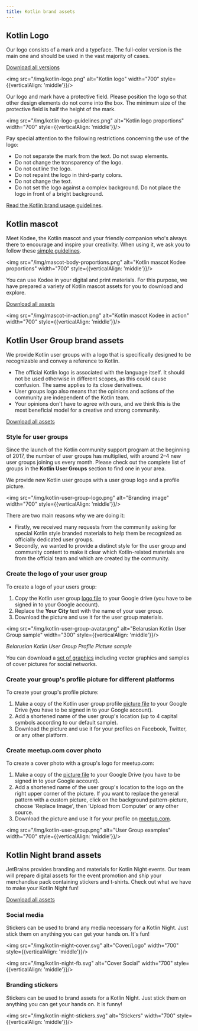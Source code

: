 ```yaml
---
title: Kotlin brand assets
---
```



## Kotlin Logo

Our logo consists of a mark and a typeface. 
The full-color version is the main one and should be used in the vast majority of cases.

[Download all versions](https://resources.jetbrains.com/storage/products/kotlin/docs/kotlin_logos.zip)

<img src="/img/kotlin-logo.png" alt="Kotlin logo" width="700" style={{verticalAlign: 'middle'}}/>

Our logo and mark have a protective field. Please position the logo so that other design elements do not come into the box.
The minimum size of the protective field is half the height of the mark.

<img src="/img/kotlin-logo-guidelines.png" alt="Kotlin logo proportions" width="700" style={{verticalAlign: 'middle'}}/>

Pay special attention to the following restrictions concerning the use of the logo:

* Do not separate the mark from the text. Do not swap elements.
* Do not change the transparency of the logo.
* Do not outline the logo.
* Do not repaint the logo in third-party colors.
* Do not change the text.
* Do not set the logo against a complex background. Do not place the logo in front of a bright background.

[Read the Kotlin brand usage guidelines](https://kotlinfoundation.org/guidelines/).

## Kotlin mascot

Meet Kodee, the Kotlin mascot and your friendly companion who's always there to encourage and inspire your creativity.
When using it, we ask you to follow these [simple guidelines](https://resources.jetbrains.com/storage/products/kotlin/docs/Kotlin_Mascot_Guidelines.pdf).

<img src="/img/mascot-body-proportions.png" alt="Kotlin mascot Kodee proportions" width="700" style={{verticalAlign: 'middle'}}/>

You can use Kodee in your digital and print materials. For this purpose, we have prepared a variety of 
Kotlin mascot assets for you to download and explore.

[Download all assets](https://resources.jetbrains.com/storage/products/kotlin/docs/kotlin_mascot_2.zip)

<img src="/img/mascot-in-action.png" alt="Kotlin mascot Kodee in action" width="700" style={{verticalAlign: 'middle'}}/>

## Kotlin User Group brand assets

We provide Kotlin user groups with a logo that is specifically designed to be recognizable and convey a reference to Kotlin.

* The official Kotlin logo is associated with the language itself. It should not be used otherwise in different scopes, 
   as this could cause confusion. The same applies to its close derivatives.
* User groups logo also means that the opinions and actions of the community are independent of the Kotlin team.
* Your opinions don't have to agree with ours, and we think this is the most beneficial model for a creative and strong community.

[Download all assets](https://drive.google.com/drive/folders/0B3Zi34svOj1RZ2sxZExhblRJc1k)

### Style for user groups

Since the launch of the Kotlin community support program at the beginning of 2017, the number of user groups has multiplied,
with around 2–4 new user groups joining us every month. Please check out the complete list of groups in 
the **Kotlin User Groups** section to find one in your area.

We provide new Kotlin user groups with a user group logo and a profile picture.

<img src="/img/kotlin-user-group-logo.png" alt="Branding image" width="700" style={{verticalAlign: 'middle'}}/>

There are two main reasons why we are doing it:

* Firstly, we received many requests from the community asking for special Kotlin style branded materials 
   to help them be recognized as officially dedicated user groups.
* Secondly, we wanted to provide a distinct style for the user group and community content to make it clear 
   which Kotlin-related materials are from the official team and which are created by the community.

### Create the logo of your user group

To create a logo of your users group:
1. Copy the Kotlin user group [logo file](https://docs.google.com/drawings/d/1IcJp8Z2jAwEliXrHB-l9RNK_2LrqGTkNuPPtjrW1iIU/edit) to your Google drive (you have to be signed in to your Google account).
2. Replace the **Your City** text with the name of your user group.
3. Download the picture and use it for the user group materials.

<img src="/img/kotlin-user-group-avatar.png" alt="Belarusian Kotlin User Group sample" width="300" style={{verticalAlign: 'middle'}}/>

*Belarusian Kotlin User Group Profile Picture sample*

You can download a [set of graphics](https://drive.google.com/drive/folders/0B3Zi34svOj1RZ2sxZExhblRJc1k) including vector graphics and samples of cover pictures for social networks.

### Create your group's profile picture for different platforms

To create your group's profile picture:
1. Make a copy of the Kotlin user group profile [picture file](https://docs.google.com/drawings/d/1buhwccmllb7wFS0OIAub0WC4DIuSHRiDpjEQhB4tkPs/edit) to your Google Drive (you have to be signed in to your Google account).
2. Add a shortened name of the user group's location (up to 4 capital symbols according to our default sample).
3. Download the picture and use it for your profiles on Facebook, Twitter, or any other platform.

### Create meetup.com cover photo

To create a cover photo with a group's logo for meetup.com:
1. Make a copy of the [picture file](https://drive.google.com/file/d/1g_0Plf_do6vrXvy1R-Hx430vfV2CPVKN/view) to your Google
   Drive (you have to be signed in to your Google account).
2. Add a shortened name of the user group's location to the logo on the right upper corner of the picture. 
   If you want to replace the general pattern with a custom picture, click on
   the background pattern-picture, choose 'Replace Image', then 'Upload from Computer' or any other source.
3. Download the picture and use it for your profile on [meetup.com](https://meetup.com).

<img src="/img/kotlin-user-group.png" alt="User Group examples" width="700" style={{verticalAlign: 'middle'}}/>

## Kotlin Night brand assets

JetBrains provides branding and materials for Kotlin Night events. 
Our team will prepare digital assets for the event promotion and ship your merchandise pack containing stickers and t-shirts. 
Check out what we have to make your Kotlin Night fun!

[Download all assets](https://drive.google.com/drive/folders/1wTJ-PiO6VvbY6XdACGLsWZ_N8KHI0Nvr)

### Social media

Stickers can be used to brand any media necessary for a Kotlin Night. Just stick them on anything you can get your hands on. 
It's fun!

<img src="/img/kotlin-night-cover.svg" alt="Cover/Logo" width="700" style={{verticalAlign: 'middle'}}/>

<img src="/img/kotlin-night-fb.svg" alt="Cover Social" width="700" style={{verticalAlign: 'middle'}}/>

### Branding stickers

Stickers can be used to brand assets for a Kotlin Night. Just stick them on anything you can get your hands on. 
It is funny!

<img src="/img/kotlin-night-stickers.svg" alt="Stickers" width="700" style={{verticalAlign: 'middle'}}/>

<!-- <img src="/img/kotlin-night-stickers-usage.svg" alt="Stickers usage" width="700" style={{verticalAlign: 'middle'}}/> -`→`

### Press-wall

You can decorate a press wall with stickers for unforgettable event pictures.

<img src="/img/kotlin-night-press-wall.svg" alt="Press Wall" width="700" style={{verticalAlign: 'middle'}}/>

### Sticky badges

Use stickers as badges for the attendees and boost networking at the event!

### Board for stickers

Or you can provide a board where your guests can paste stickers with their impressions, feedback, and wishes.

<img src="/img/kotlin-night-board.svg" alt="board pack" width="700" style={{verticalAlign: 'middle'}}/>

### T-shirts

Guests of the event are offered to paste stickers on the board with their impressions of the meeting. 
What does it mean to you?

<img src="/img/kotlin-night-t-shirt.svg" alt="Sticker pack" width="700" style={{verticalAlign: 'middle'}}/>
